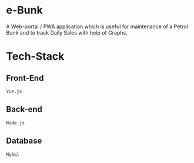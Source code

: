 # e-Bunk
A Web-portal / PWA application which is useful for maintenance of a Petrol Bunk and to track Daily Sales with help of Graphs.

# Tech-Stack
  ## Front-End
    Vue.js
  ## Back-end
    Node.js
  ## Database
    MySql
   
